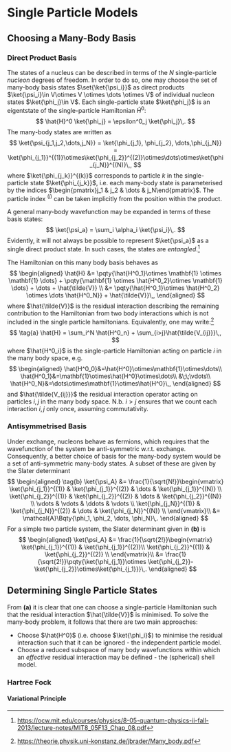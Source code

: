 Single Particle Models
======================

Choosing a Many-Body Basis
-------------------------
### Direct Product Basis
The states of a nucleus can be described in terms of the $N$ single-particle *nucleon* degrees of freedom. In order to do so, one may choose the set of many-body basis states $\set{\ket{\psi_i}}$ as direct products $\ket{\psi_i}\in V\otimes V \otimes \dots \otimes V$ of individual nucleon states $\ket{\phi_j}\in V$. 
Each single-particle state $\ket{\phi_j}$ is an eigentstate of the single-particle Hamiltonian $\hat{H}^0$:
$$
\hat{H}^0 \ket{\phi_j} = \epsilon^0_j \ket{\phi_j}\,.
$$
The many-body states are written as
$$
\ket{\psi_{j_1,j_2,\dots,j_N}} = \ket{\phi_{j_1}, \phi_{j_2}, \dots,\phi_{j_N}} = \ket{\phi_{j_1}}^{(1)}\otimes\ket{\phi_{j_2}}^{(2)}\otimes\dots\otimes\ket{\phi_{j_N}}^{(N)}\,,
$$
where $\ket{\phi_{j_k}}^{(k)}$ corresponds to particle $k$ in the single-particle state $\ket{\phi_{j_k}}$, i.e. each many-body state is parameterised by the indices $\begin{pmatrix}j_1 & j_2 & \dots & j_N\end{pmatrix}$. The particle index ${}^{(j)}$ can be taken implicitly from the position within the product.

A general many-body wavefunction may be expanded in terms of these basis states:
$$
\ket{\psi_a} = \sum_i \alpha_i \ket{\psi_i}\,.
$$
Evidently, it will not always be possible to represent $\ket{\psi_a}$ as a single direct product state. In such cases, the states are *entangled*.[^mit.quantum-ii]

The Hamiltonian on this many body basis behaves as
$$
\begin{aligned}
\hat{H} 
&= \pqty{\hat{H^0_1}\otimes \mathbf{1} \otimes \mathbf{1} \dots} + \pqty{\mathbf{1} \otimes \hat{H^0_2}\otimes \mathbf{1} \dots} + \dots +  \hat{\tilde{V}} \\
&= \pqty{\hat{H^0_1}\otimes \hat{H^0_2} \otimes \dots \hat{H^0_N}} + \hat{\tilde{V}}\,,
\end{aligned}
$$
where $\hat{\tilde{V}}$ is the residual interaction describing the remaining contribution to the Hamiltonian from two body interactions which is not included in the single particle hamiltonians.
Equivalently, one may write:[^jbrader.many-body]
$$
\tag{a}
\hat{H} = \sum_i^N \hat{H^0_n} + \sum_{i>j}\hat{\tilde{V_{ij}}}\,,
$$
where $\hat{H^0_i}$ is the single-particle Hamiltonian acting on particle $i$ in the many body space, e.g. 
$$
\begin{aligned}
    \hat{H^0_0}&=\hat{H^0}\otimes\mathbf{1}\otimes\dots\\
    \hat{H^0_1}&=\mathbf{1}\otimes\hat{H^0}\otimes\dots\\
    &\;\;\vdots\\
    \hat{H^0_N}&=\dots\otimes\mathbf{1}\otimes\hat{H^0}\,,
\end{aligned}
$$
and $\hat{\tilde{V_{ij}}}$ the residual interaction operator acting on particles $i,\,j$ in the many body space. N.b. $i>j$ ensures that we count each interaction $i,\,j$ only once, assuming commutativity.

### Antisymmetrised Basis
Under exchange, nucleons behave as fermions, which requires that the wavefunction of the system be anti-symmetric w.r.t. exchange. Consequently, a better choice of basis for the many-body system would be a set of anti-symmetric many-body states. A subset of these are given by the Slater determinant
$$
\begin{aligned}
    \tag{b}
    \ket{\psi_A}
    &= \frac{1}{\sqrt{N!}}\begin{vmatrix}
        \ket{\phi_{j_1}}^{(1)} & \ket{\phi_{j_1}}^{(2)} & \dots  & \ket{\phi_{j_1}}^{(N)} \\
        \ket{\phi_{j_2}}^{(1)} & \ket{\phi_{j_2}}^{(2)} & \dots  & \ket{\phi_{j_2}}^{(N)} \\
        \vdots & \vdots & \ddots & \vdots \\
        \ket{\phi_{j_N}}^{(1)} & \ket{\phi_{j_N}}^{(2)} & \dots  & \ket{\phi_{j_N}}^{(N)} \\
    \end{vmatrix}\\
    &= \mathcal{A}\Bqty{\phi_1, \phi_2, \dots, \phi_N}\,.
\end{aligned}
$$
For a simple two particle system, the Slater determinant given in **(b)** is
$$
\begin{aligned}
    \ket{\psi_A}
    &= \frac{1}{\sqrt{2!}}\begin{vmatrix}
        \ket{\phi_{j_1}}^{(1)} & \ket{\phi_{j_1}}^{(2)}\\
        \ket{\phi_{j_2}}^{(1)} & \ket{\phi_{j_2}}^{(2)} \\
    \end{vmatrix}\\
    &= \frac{1}{\sqrt{2!}}\pqty{\ket{\phi_{j_1}}\otimes \ket{\phi_{j_2}}-\ket{\phi_{j_2}}\otimes\ket{\phi_{j_1}}}\,.
\end{aligned}
$$

<!-- TODO see [^slater.condon] on the F and G operators which seem like the mean field and residual components of the many body hamiltonian -->

Determining Single Particle States
----------------------------------
From **(a)** it is clear that one can choose a single-particle Hamiltonian such that the residual interaction $\hat{\tilde{V}}$ is minimised. To solve the many-body problem, it follows that there are two main approaches:
* Choose $\hat{H^0}$ (i.e. choose $\ket{\phi_i}$) to minimise the residual interaction such that it can be ignored - the independent particle model.
* Choose a reduced subspace of many body wavefunctions within which an *effective* residual interaction may be defined - the (spherical) shell model.

### Hartree Fock
#### Variational Principle
<!-- [^isacker.structure]:
Hartree-Fock-Bogoliubov (HFB): Includes pairing
correlations in mean-field treatment.
Tamm-Dancoff approximation (TDA):
Ground state: closed-shell HF configuration
Excited states: mixed 1p-1h configurations
--> 
<!-- [^wong]
[given] that the two-body interaction between nucleons is fairly strong, it is not easy in general to truncate the Hilbert space involved down to sizes suitable for practical calculations.[i.e. need many states in basis?]

One of the aims of the Hartree-Pock approach to the nuclear many-body problem is to find a single-particle representation such that the residual interaction is small
-->
<!-- [^rowe.collective] p.142
HF gives ground state, and excited states can be treated with 1p1h excitations (TDA)

---
the interaction has an infinite (or, at least, very strong) repulsive core at a distance .-.0-4 fm. Why is this disastrous for the HF method? Because relative wave functions, for independent particles, inevitably penetrate the core. Matrix elements of the interaction are therefore infinite and the particles may be expected to scatter far and wide out of their HF orbitals.
::
> scatter far and wide
implies that we would have elements in the interaction matrix that connect very energetically distant states -> can't use small basis. For reduced basis, need an *effective* interaction
-->
<!-- [^rowe.collective] p. 145
IPaM (Independent Pair Model).
In this model it is assumed that the relative motion of two particles, in a Fermi sea (states below fermi surface), is influenced by the rest of the particles only via the self-consistent field* and the Pauli principle

[of residual interaction]:
In particular they are restrained from scattering particles within the Fermi sea, just because there are no available unoccupied states for them to scatter into.
The residual interactions are not restrained, however, from scattering particles out of the Fermi sea, although VI is not strong enough to lift particles far above the surface. The effect is to bring about a diffuseness of the Fermi surface. The corresponding admixtures into the HF wave function are described generally as ground-state correlations. Thus there are pair correlations, due to the residual interaction in addition to the hard core correlations of the IPaM.
-->

<!-- 
For the ground state of a closed-shell nucleus, the shell model is simply a first approximation to HF theory. For nuclei with particles outside a closed shell, the conventional shell model is no longer an approximation to HF theory. Its method is to set up a basis of wave functions by putting the valence particles into the various unoccupied levels of the unperturbed closed-shell core. The two-body interaction is then introduced explicitly and diagonalized within this configur- ation space. By eliminating the core in this way, that is by taking it into account only via the exclusion principle and the potential well it generates, the shell model reduces the many-body problem to a few- body problem. For two or three valence particles this works very well.
-->

<!-- TODO:
* Is it the EIPM or IPM that lets V~ = 0?
* Clarify that the form of (a) originates from H = T + V, let U = T + V_onebody -> H = U + (V - V_onebody) = U + V~. See slide 6. [^isacker.structure]
  * The anti-symmetrised basis is equally fine for classic H = T + V. We only later let H = U + V~ in order to choose U such that V~ becomes negligible, or small enough to treat (use) on the new basis. S
* See Jelley 8.6 F.o.N.P on use of diagonalising V~ in shell model basis
-->

[^krane.74]: Kenneth S. Krane, Introductory nuclear physics, (Wiley, New York u.a, 1987), p. 74.
[^slater.condon]: https://booksite.elsevier.com/9780444594365/downloads/16755_10033.pdf
[^mit.quantum-ii]: https://ocw.mit.edu/courses/physics/8-05-quantum-physics-ii-fall-2013/lecture-notes/MIT8_05F13_Chap_08.pdf
[^jbrader.many-body]: https://theorie.physik.uni-konstanz.de/jbrader/Many_body.pdf
[^isacker.structure]: http://indico.ictp.it/event/a13191/session/0/contribution/4/material/0/0.pdf